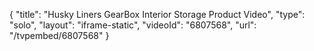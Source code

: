 {
    "title": "Husky Liners GearBox Interior Storage Product Video",
    "type": "solo",
    "layout": "iframe-static",
    "videoId": "6807568",
    "url": "\/tvpembed\/6807568"
}